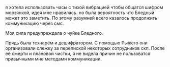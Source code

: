 я хотела использовать часы с тихой вибрацией чтобы общатся шифром морзянкой, идея мне нравилась. но была вероятность что Бледный может это заметить.
По этому разумней всего казалось продолжить коммуникацию через смс.

Моя сила предупреждала о чуйке Бледного.

Прядь была технарём и дешифратором. С помощью Рыжего они организовали слежку за перепиской некоторых сотрудников скп. После её смерти и плановой чистки, я не видела причин не пользоватся привычными мне методами коммуникации.

